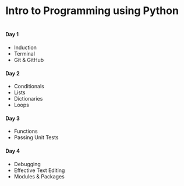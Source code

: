 # Intro to Programming using Python
#
#### Day 1
- Induction
- Terminal
- Git & GitHub
#### Day 2
- Conditionals
- Lists
- Dictionaries
- Loops
#### Day 3
- Functions
- Passing Unit Tests
#### Day 4
- Debugging
- Effective Text Editing
- Modules & Packages
